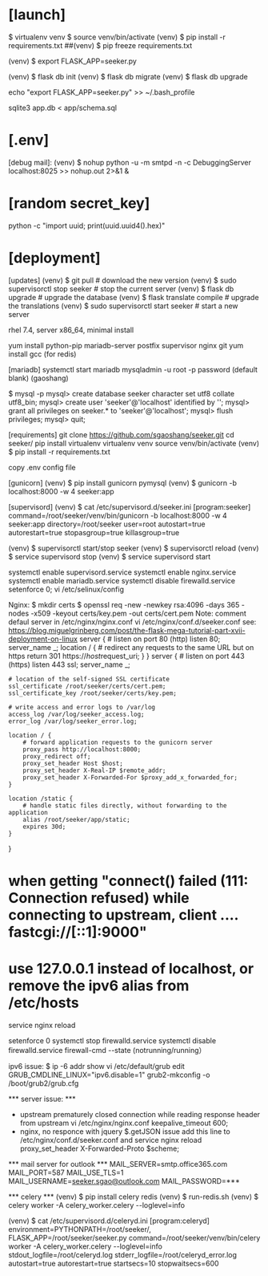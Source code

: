 # [launch]
$ virtualenv venv
$ source venv/bin/activate
(venv) $ pip install -r requirements.txt ##(venv) $ pip freeze requirements.txt

(venv) $ export FLASK_APP=seeker.py

(venv) $ flask db init
(venv) $ flask db migrate
(venv) $ flask db upgrade

echo "export FLASK_APP=seeker.py" >> ~/.bash_profile

sqlite3 app.db < app/schema.sql

# [.env]
[debug mail]:
(venv) $ nohup python -u -m smtpd -n -c DebuggingServer localhost:8025 >> nohup.out 2>&1 &

# [random secret_key]
python -c "import uuid; print(uuid.uuid4().hex)"

# [deployment]
[updates]
(venv) $ git pull                              # download the new version
(venv) $ sudo supervisorctl stop seeker        # stop the current server
(venv) $ flask db upgrade                      # upgrade the database
(venv) $ flask translate compile               # upgrade the translations
(venv) $ sudo supervisorctl start seeker       # start a new server

rhel 7.4, server x86_64, minimal install

yum install python-pip mariadb-server postfix supervisor nginx git
yum install gcc (for redis)

[mariadb]
systemctl start mariadb
mysqladmin -u root -p password (default blank) (gaoshang)

$ mysql -p
mysql> create database seeker character set utf8 collate utf8_bin;
mysql> create user 'seeker'@'localhost' identified by '****<db-password>****';
mysql> grant all privileges on seeker.* to 'seeker'@'localhost';
mysql> flush privileges;
mysql> quit;

[requirements]
git clone https://github.com/sgaoshang/seeker.git
cd seeker/
pip install virtualenv
virtualenv venv
source venv/bin/activate
(venv) $ pip install -r requirements.txt

copy .env config file

[gunicorn]
(venv) $ pip install gunicorn pymysql
(venv) $ gunicorn -b localhost:8000 -w 4 seeker:app

[supervisord]
(venv) $ cat /etc/supervisord.d/seeker.ini
[program:seeker]
command=/root/seeker/venv/bin/gunicorn -b localhost:8000 -w 4 seeker:app
directory=/root/seeker
user=root
autostart=true
autorestart=true
stopasgroup=true
killasgroup=true

(venv) $ supervisorctl start/stop seeker
(venv) $ supervisorctl reload
(venv) $ service supervisord stop
(venv) $ service supervisord start

systemctl enable supervisord.service
systemctl enable nginx.service
systemctl enable mariadb.service
systemctl disable firewalld.service
setenforce 0; vi /etc/selinux/config

Nginx:
$ mkdir certs
$ openssl req -new -newkey rsa:4096 -days 365 -nodes -x509 -keyout certs/key.pem -out certs/cert.pem
Note: comment defaul server in /etc/nginx/nginx.conf
vi /etc/nginx/conf.d/seeker.conf see: https://blog.miguelgrinberg.com/post/the-flask-mega-tutorial-part-xvii-deployment-on-linux
server {
    # listen on port 80 (http)
    listen 80;
    server_name _;
    location / {
        # redirect any requests to the same URL but on https
        return 301 https://$host$request_uri;
    }
}
server {
    # listen on port 443 (https)
    listen 443 ssl;
    server_name _;

    # location of the self-signed SSL certificate
    ssl_certificate /root/seeker/certs/cert.pem;
    ssl_certificate_key /root/seeker/certs/key.pem;

    # write access and error logs to /var/log
    access_log /var/log/seeker_access.log;
    error_log /var/log/seeker_error.log;

    location / {
        # forward application requests to the gunicorn server
        proxy_pass http://localhost:8000;
        proxy_redirect off;
        proxy_set_header Host $host;
        proxy_set_header X-Real-IP $remote_addr;
        proxy_set_header X-Forwarded-For $proxy_add_x_forwarded_for;
    }

    location /static {
        # handle static files directly, without forwarding to the application
        alias /root/seeker/app/static;
        expires 30d;
    }
}
# when getting "connect() failed (111: Connection refused) while connecting to upstream, client .... fastcgi://[::1]:9000"
# use 127.0.0.1 instead of localhost, or remove the ipv6 alias from /etc/hosts

service nginx reload

setenforce 0
systemctl stop firewalld.service
systemctl disable firewalld.service
firewall-cmd --state (notrunning/running）

ipv6 issue:
$ ip -6 addr show
vi /etc/default/grub
edit GRUB_CMDLINE_LINUX="ipv6.disable=1"
grub2-mkconfig -o /boot/grub2/grub.cfg

*** server issue: ***
* upstream prematurely closed connection while reading response header from upstream
vi /etc/nginx/nginx.conf
  keepalive_timeout   600;
* nginx, no responce with jquery $.getJSON issue
add this line to /etc/nginx/conf.d/seeker.conf and service nginx reload
  proxy_set_header X-Forwarded-Proto $scheme;

*** mail server for outlook ***
MAIL_SERVER=smtp.office365.com
MAIL_PORT=587
MAIL_USE_TLS=1
MAIL_USERNAME=seeker.sgao@outlook.com
MAIL_PASSWORD=***

*** celery ***
(venv) $ pip install celery redis
(venv) $ run-redis.sh
(venv) $ celery worker -A celery_worker.celery --loglevel=info

(venv) $ cat /etc/supervisord.d/celeryd.ini 
[program:celeryd]
environment=PYTHONPATH=/root/seeker/, FLASK_APP=/root/seeker/seeker.py
command=/root/seeker/venv/bin/celery worker -A celery_worker.celery --loglevel=info
stdout_logfile=/root/celeryd.log
stderr_logfile=/root/celeryd_error.log
autostart=true
autorestart=true
startsecs=10
stopwaitsecs=600
